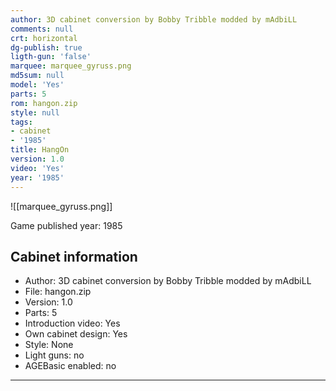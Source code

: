```yaml
---
author: 3D cabinet conversion by Bobby Tribble modded by mAdbiLL
comments: null
crt: horizontal
dg-publish: true
ligth-gun: 'false'
marquee: marquee_gyruss.png
md5sum: null
model: 'Yes'
parts: 5
rom: hangon.zip
style: null
tags:
- cabinet
- '1985'
title: HangOn
version: 1.0
video: 'Yes'
year: '1985'
---
```


![[marquee_gyruss.png]]

Game published year: 1985

## Cabinet information

- Author: 3D cabinet conversion by Bobby Tribble modded by mAdbiLL
- File: hangon.zip
- Version: 1.0
- Parts: 5
- Introduction video: Yes
- Own cabinet design: Yes
- Style: None
- Light guns: no
- AGEBasic enabled: no

---
